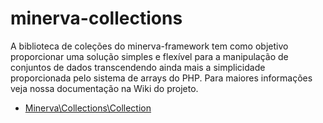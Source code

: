 # minerva-collections

A biblioteca de coleções do minerva-framework tem como objetivo proporcionar uma solução simples e flexível para a manipulação de conjuntos de dados transcendendo ainda mais a simplicidade proporcionada pelo sistema de arrays do PHP. Para maiores informações veja nossa documentação na Wiki do projeto.

* [Minerva\Collections\Collection](https://github.com/minerva-framework/minerva-collections/wiki/Minerva%5CCollections%5CCollection)
